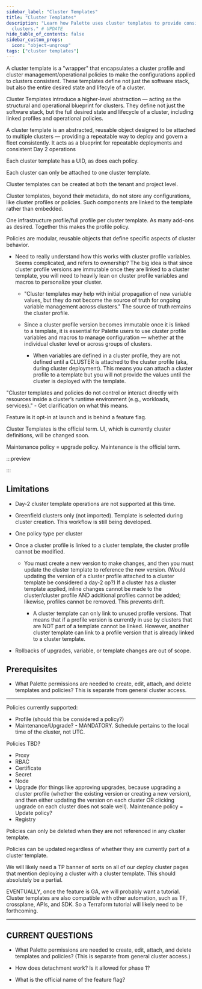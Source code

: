 ```yaml
---
sidebar_label: "Cluster Templates"
title: "Cluster Templates"
description: "Learn how Palette uses cluster templates to provide consistency and flexibility across Kubernetes
  clusters." # UPDATE
hide_table_of_contents: false
sidebar_custom_props:
  icon: "object-ungroup"
tags: ["cluster templates"]
---
```


A cluster template is a "wrapper" that encapsulates a cluster profile and cluster management/operational policies to
make the configurations applied to clusters consistent. These templates define not just the software stack, but also the
entire desired state and lifecyle of a cluster.

Cluster Templates introduce a higher-level abstraction — acting as the structural and operational blueprint for
clusters. They define not just the software stack, but the full desired state and lifecycle of a cluster, including
linked profiles and operational policies.

A cluster template is an abstracted, reusable object designed to be attached to multiple clusters — providing a
repeatable way to deploy and govern a fleet consistently. It acts as a blueprint for repeatable deployments and
consistent Day 2 operations

<!-- Will need to add whatever the final definition is to our glossary -->

Each cluster template has a UID, as does each policy.

Each cluster can only be attached to one cluster template.

Cluster templates can be created at both the tenant and project level.

Cluster templates, beyond their metadata, do not store any configurations, like cluster profiles or policies. Such
components are linked to the template rather than embedded.

One infrastructure profile/full profile per cluster template. As many add-ons as desired. Together this makes the
profile policy.

Policies are modular, reusable objects that define specific aspects of cluster behavior.

- Need to really understand how this works with cluster profile variables. Seems complicated, and refers to ownership?
  The big idea is that since cluster profile versions are immutable once they are linked to a cluster template, you will
  need to heavily lean on cluster profile variables and macros to personalize your cluster.

  - "Cluster templates may help with initial propagation of new variable values, but they do not become the source of
    truth for ongoing variable management across clusters." The source of truth remains the cluster profile.

  - Since a cluster profile version becomes immutable once it is linked to a template, it is essential for Palette users
    to use cluster profile variables and macros to manage configuration — whether at the individual cluster level or
    across groups of clusters.

    - When variables are defined in a cluster profile, they are not defined until a CLUSTER is attached to the cluster
      profile (aka, during cluster deployment). This means you can attach a cluster profile to a template but you will
      not provide the values until the cluster is deployed with the template.

"Cluster templates and policies do not control or interact directly with resources inside a cluster’s runtime
environment (e.g., workloads, services)." - Get clarification on what this means.

Feature is it opt-in at launch and is behind a feature flag.

Cluster Templates is the official term. UI, which is currently cluster definitions, will be changed soon.

Maintenance policy = upgrade policy. Maintenance is the official term.

:::preview

:::

## Limitations

- Day-2 cluster template operations are not supported at this time.

- Greenfield clusters only (not imported). Template is selected during cluster creation. This workflow is still being
  developed.

- One policy type per cluster

- Once a cluster profile is linked to a cluster template, the cluster profile cannot be modified.

  - You must create a new version to make changes, and then you must update the cluster template to reference the new
    version. (Would updating the version of a cluster profile attached to a cluster template be considered a day-2 op?)
    If a cluster has a cluster template applied, inline changes cannot be made to the cluster/cluster profile AND
    additional profiles cannot be added; likewise, profiles cannot be removed. This prevents drift.

    - A cluster template can only link to unused profile versions. That means that if a profile version is currently in
      use by clusters that are NOT part of a template cannot be linked. However, another cluster template can link to a
      profile version that is already linked to a cluster template.

- Rollbacks of upgrades, variable, or template changes are out of scope.

## Prerequisites

- What Palette permissions are needed to create, edit, attach, and delete templates and policies? This is separate from
  general cluster access.

---

Policies currently supported:

- Profile (should this be considered a policy?)
- Maintenance/Upgrade? - MANDATORY. Schedule pertains to the local time of the cluster, not UTC.

Policies TBD?

- Proxy
- RBAC
- Certificate
- Secret
- Node
- Upgrade (for things like approving upgrades, because upgrading a cluster profile (whether the existing version or
  creating a new version), and then either updating the version on each cluster OR clicking upgrade on each cluster does
  not scale well). Maintenance policy = Update policy?
- Registry

Policies can only be deleted when they are not referenced in any cluster template.

Policies can be updated regardless of whether they are currently part of a cluster template.

We will likely need a TP banner of sorts on all of our deploy cluster pages that mention deploying a cluster with a
cluster template. This should absolutely be a partial.

EVENTUALLY, once the feature is GA, we will probably want a tutorial. Cluster templates are also compatible with other
automation, such as TF, crossplane, APIs, and SDK. So a Terraform tutorial will likely need to be forthcoming.

---

## CURRENT QUESTIONS

- What Palette permissions are needed to create, edit, attach, and delete templates and policies? (This is separate from
  general cluster access.)

- How does detachment work? Is it allowed for phase 1?

- What is the official name of the feature flag?
